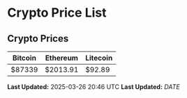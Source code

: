 # Crypto Price List

## Crypto Prices
| Bitcoin | Ethereum | Litecoin |
| ------- | -------- | -------- |
| $87339 | $2013.91 | $92.89 |
**Last Updated:** 2025-03-26 20:46 UTC
**Last Updated:** $DATE$
